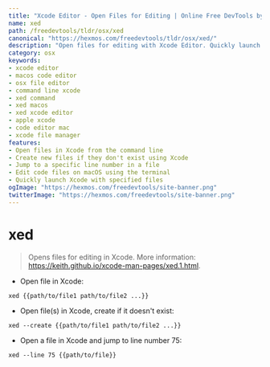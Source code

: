 ```yaml
---
title: "Xcode Editor - Open Files for Editing | Online Free DevTools by Hexmos"
name: xed
path: /freedevtools/tldr/osx/xed
canonical: "https://hexmos.com/freedevtools/tldr/osx/xed/"
description: "Open files for editing with Xcode Editor. Quickly launch and modify code files on your macOS system using the command line. Free online tool, no registration required."
category: osx
keywords:
- xcode editor
- macos code editor
- osx file editor
- command line xcode
- xed command
- xed macos
- xed xcode editor
- apple xcode
- code editor mac
- xcode file manager
features:
- Open files in Xcode from the command line
- Create new files if they don't exist using Xcode
- Jump to a specific line number in a file
- Edit code files on macOS using the terminal
- Quickly launch Xcode with specified files
ogImage: "https://hexmos.com/freedevtools/site-banner.png"
twitterImage: "https://hexmos.com/freedevtools/site-banner.png"
---
```


# xed

> Opens files for editing in Xcode.
> More information: <https://keith.github.io/xcode-man-pages/xed.1.html>.

- Open file in Xcode:

`xed {{path/to/file1 path/to/file2 ...}}`

- Open file(s) in Xcode, create if it doesn't exist:

`xed --create {{path/to/file1 path/to/file2 ...}}`

- Open a file in Xcode and jump to line number 75:

`xed --line 75 {{path/to/file}}`
